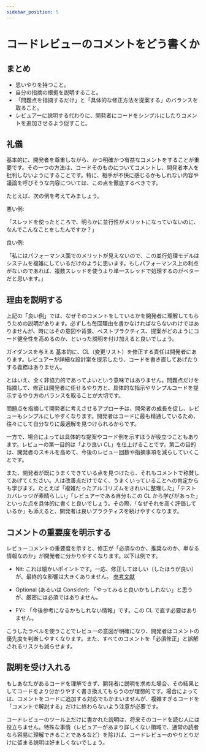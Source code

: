 ```yaml
---
sidebar_position: 5
---
```


# コードレビューのコメントをどう書くか
## まとめ
* 思いやりを持つこと。
* 自分の指摘の根拠を説明すること。
* 「問題点を指摘するだけ」と「具体的な修正方法を提案する」のバランスを取ること。
* レビュアーに説明する代わりに、開発者にコードをシンプルにしたりコメントを追加させるよう促すこと。

## 礼儀
基本的に、開発者を尊重しながら、かつ明確かつ有益なコメントをすることが重要です。その一つの方法は、コードそのものについてコメントし、開発者本人を批判しないようにすることです。特に、相手が不快に感じるかもしれない内容や議論を呼びそうな内容については、この点を徹底するべきです。

たとえば、次の例を考えてみましょう。

悪い例:

「スレッドを使ったところで、明らかに並行性がメリットになっていないのに、なんでこんなことをしたんですか？」

良い例:

「私にはパフォーマンス面でのメリットが見えないので、この並行処理モデルはシステムを複雑にしているだけのように思います。もしパフォーマンス上の利点がないのであれば、複数スレッドを使うより単一スレッドで処理するのがベターだと思います。」

## 理由を説明する
上記の「良い例」では、なぜそのコメントをしているかを開発者に理解してもらうための説明があります。必ずしも毎回理由を書かなければならないわけではありませんが、時にはその意図や背景、ベストプラクティス、提案がどのようにコード健全性を高めるのか、といった説明を付け加えると良いでしょう。

ガイダンスを与える
基本的に、CL（変更リスト）を修正する責任は開発者にあります。レビュアーが詳細な設計案を提示したり、コードを書き直してあげたりする義務はありません。

とはいえ、全く非協力的であってよいという意味ではありません。問題点だけを指摘して、修正は開発者に任せるやり方と、具体的な指示やサンプルコードを提示するやり方のバランスを取ることが大切です。

問題点を指摘して開発者に考えさせるアプローチは、開発者の成長を促し、レビューもシンプルにしやすくなります。開発者はコードに最も精通しているため、往々にして自分なりに最適解を見つけられるからです。

一方で、場合によっては具体的な提案やコード例を示すほうが役立つこともあります。レビューの第一目的は「より良い CL」を仕上げることです。第二の目的は、開発者のスキルを高めて、今後のレビュー回数や指摘事項を減らしていくことです。

また、開発者が既にうまくできている点を見つけたら、それもコメントで称賛してあげてください。人は改善点だけでなく、うまくいっていることへの肯定からも学びます。たとえば「複雑だったアルゴリズムをきれいに整理した」「テストカバレッジが素晴らしい」「レビュアーである自分もこの CL から学びがあった」といった点を具体的に書くと良いでしょう。その際、「なぜそれを高く評価しているか」も添えると、開発者は良いプラクティスを続けやすくなります。

## コメントの重要度を明示する
レビューコメントの重要度を示すと、修正が「必須なのか、推奨なのか、単なる情報なのか」が開発者に分かりやすくなります。以下は例です。

* Nit:
これは細かいポイントです。一応、修正してほしい（したほうが良い）が、最終的な影響は大きくありません。
[参考文献](https://youneedaken.hatenablog.com/entry/2024/01/09/130803#Nit-nitpick)

* Optional (あるいは Consider):
「やってみると良いかもしれない」と思うが、厳密には必須ではありません。

* FYI:
「今後参考になるかもしれない情報」です。この CL で直す必要はありません。

こうしたラベルを使うことでレビューの意図が明確になり、開発者はコメントの優先度を判断しやすくなります。また、すべてのコメントを「必須修正」と誤解されるリスクも減らせます。

## 説明を受け入れる
もしあなたがあるコードを理解できず、開発者に説明を求めた場合、その結果としてコードをより分かりやすく書き換えてもらうのが理想的です。場合によっては、コメントをコードに追加する対応でもかまいませんが、複雑すぎるコードを「コメントで解説する」だけに終わらないよう注意が必要です。

コードレビューのツール上だけに書かれた説明は、将来そのコードを読む人には役立ちません。特殊な事情（レビュアーがあまり詳しくない領域で、通常の読者なら容易に理解できることであるなど）を除けば、コードレビューのやりとりだけに留まる説明は好ましくないでしょう。